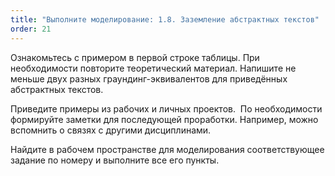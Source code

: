 ```yaml
---
title: "Выполните моделирование: 1.8. Заземление абстрактных текстов"
order: 21
---
```




Ознакомьтесь с примером в первой строке таблицы. При необходимости повторите теоретический материал. Напишите не меньше двух разных граундинг-эквивалентов для приведённых абстрактных текстов.

Приведите примеры из рабочих и личных проектов.  По необходимости формируйте заметки для последующей проработки. Например, можно вспомнить о связях с другими дисциплинами.

Найдите в рабочем пространстве для моделирования соответствующее задание по номеру и выполните все его пункты.

